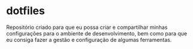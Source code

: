 # dotfiles

Repositório criado para que eu possa criar e compartilhar minhas configurações para o ambiente de desenvolvimento, bem como para que eu consiga fazer a gestão e configuração de algumas ferramentas.
